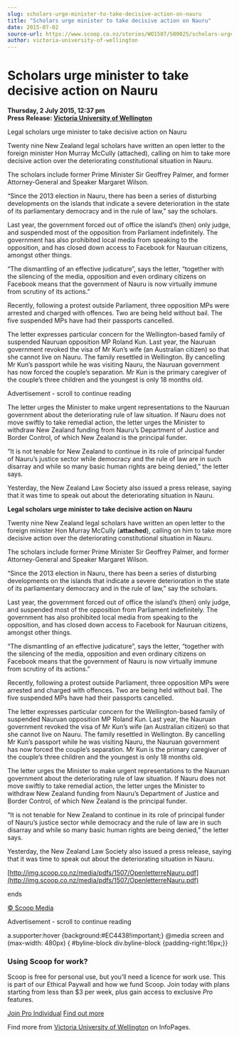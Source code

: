 ```yaml
---
slug: scholars-urge-minister-to-take-decisive-action-on-nauru
title: "Scholars urge minister to take decisive action on Nauru"
date: 2015-07-02
source-url: https://www.scoop.co.nz/stories/WO1507/S00025/scholars-urge-minister-to-take-decisive-action-on-nauru.htm
author: victoria-university-of-wellington
---
```

Scholars urge minister to take decisive action on Nauru
=======================================================

**Thursday, 2 July 2015, 12:37 pm**  
**Press Release: [Victoria University of Wellington](https://info.scoop.co.nz/Victoria_University_of_Wellington)**

Legal scholars urge minister to take decisive action on Nauru

Twenty nine New Zealand legal scholars have written an open letter to the foreign minister Hon Murray McCully (attached), calling on him to take more decisive action over the deteriorating constitutional situation in Nauru.

The scholars include former Prime Minister Sir Geoffrey Palmer, and former Attorney-General and Speaker Margaret Wilson.

“Since the 2013 election in Nauru, there has been a series of disturbing developments on the islands that indicate a severe deterioration in the state of its parliamentary democracy and in the rule of law,” say the scholars.

Last year, the government forced out of office the island’s (then) only judge, and suspended most of the opposition from Parliament indefinitely. The government has also prohibited local media from speaking to the opposition, and has closed down access to Facebook for Nauruan citizens, amongst other things.

“The dismantling of an effective judicature”, says the letter, “together with the silencing of the media, opposition and even ordinary citizens on Facebook means that the government of Nauru is now virtually immune from scrutiny of its actions.”

Recently, following a protest outside Parliament, three opposition MPs were arrested and charged with offences. Two are being held without bail. The five suspended MPs have had their passports cancelled.

The letter expresses particular concern for the Wellington-based family of suspended Nauruan opposition MP Roland Kun. Last year, the Nauruan government revoked the visa of Mr Kun’s wife (an Australian citizen) so that she cannot live on Nauru. The family resettled in Wellington. By cancelling Mr Kun’s passport while he was visiting Nauru, the Nauruan government has now forced the couple’s separation. Mr Kun is the primary caregiver of the couple’s three children and the youngest is only 18 months old.

Advertisement - scroll to continue reading





The letter urges the Minister to make urgent representations to the Nauruan government about the deteriorating rule of law situation. If Nauru does not move swiftly to take remedial action, the letter urges the Minister to withdraw New Zealand funding from Nauru’s Department of Justice and Border Control, of which New Zealand is the principal funder.

“It is not tenable for New Zealand to continue in its role of principal funder of Nauru’s justice sector while democracy and the rule of law are in such disarray and while so many basic human rights are being denied,” the letter says.

Yesterday, the New Zealand Law Society also issued a press release, saying that it was time to speak out about the deteriorating situation in Nauru.

  
**Legal scholars urge minister to take decisive action on Nauru**

Twenty nine New Zealand legal scholars have written an open letter to the foreign minister Hon Murray McCully (**attached**), calling on him to take more decisive action over the deteriorating constitutional situation in Nauru.

The scholars include former Prime Minister Sir Geoffrey Palmer, and former Attorney-General and Speaker Margaret Wilson.

“Since the 2013 election in Nauru, there has been a series of disturbing developments on the islands that indicate a severe deterioration in the state of its parliamentary democracy and in the rule of law,” say the scholars.

Last year, the government forced out of office the island’s (then) only judge, and suspended most of the opposition from Parliament indefinitely. The government has also prohibited local media from speaking to the opposition, and has closed down access to Facebook for Nauruan citizens, amongst other things.

“The dismantling of an effective judicature”, says the letter, “together with the silencing of the media, opposition and even ordinary citizens on Facebook means that the government of Nauru is now virtually immune from scrutiny of its actions.”

Recently, following a protest outside Parliament, three opposition MPs were arrested and charged with offences. Two are being held without bail. The five suspended MPs have had their passports cancelled.

The letter expresses particular concern for the Wellington-based family of suspended Nauruan opposition MP Roland Kun. Last year, the Nauruan government revoked the visa of Mr Kun’s wife (an Australian citizen) so that she cannot live on Nauru. The family resettled in Wellington. By cancelling Mr Kun’s passport while he was visiting Nauru, the Nauruan government has now forced the couple’s separation. Mr Kun is the primary caregiver of the couple’s three children and the youngest is only 18 months old.

The letter urges the Minister to make urgent representations to the Nauruan government about the deteriorating rule of law situation. If Nauru does not move swiftly to take remedial action, the letter urges the Minister to withdraw New Zealand funding from Nauru’s Department of Justice and Border Control, of which New Zealand is the principal funder.

“It is not tenable for New Zealand to continue in its role of principal funder of Nauru’s justice sector while democracy and the rule of law are in such disarray and while so many basic human rights are being denied,” the letter says.

Yesterday, the New Zealand Law Society also issued a press release, saying that it was time to speak out about the deteriorating situation in Nauru.

[http://img.scoop.co.nz/media/pdfs/1507/OpenletterreNauru.pdf](http://img.scoop.co.nz/media/pdfs/1507/OpenletterreNauru.pdf)

ends

[© Scoop Media](http://www.scoop.co.nz/about/terms.html)  

Advertisement - scroll to continue reading



a.supporter:hover {background:#EC4438!important;} @media screen and (max-width: 480px) { #byline-block div.byline-block {padding-right:16px;}}

### Using Scoop for work?

Scoop is free for personal use, but you’ll need a licence for work use. This is part of our Ethical Paywall and how we fund Scoop. Join today with plans starting from less than $3 per week, plus gain access to exclusive _Pro_ features.  
  
[Join Pro Individual](https://pro.scoop.co.nz/Individual/?from=ProIn24) [Find out more](https://pro.scoop.co.nz/using-scoop-for-work/?from=ProIn24)

Find more from [Victoria University of Wellington](https://info.scoop.co.nz/Victoria_University_of_Wellington) on InfoPages.
